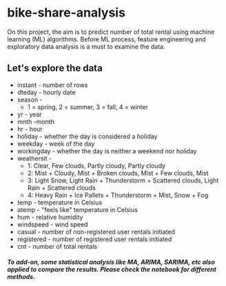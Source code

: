 # bike-share-analysis

On this project, the aim is to predict number of total rental using machine learning (ML) algorithms. Before ML process, feature engineering and exploratory data analysis is a must to examine the data.

## Let's explore the data

- instant - number of rows
- dteday - hourly date
- season - 
  - 1 = spring, 2 = summer, 3 = fall, 4 = winter
- yr - year
- mnth -month
- hr - hour
- holiday - whether the day is considered a holiday
- weekday - week of the day
- workingday - whether the day is neither a weekend nor holiday
- weathersit - 
  - 1: Clear, Few clouds, Partly cloudy, Partly cloudy
  - 2: Mist + Cloudy, Mist + Broken clouds, Mist + Few clouds, Mist
  - 3: Light Snow, Light Rain + Thunderstorm + Scattered clouds, Light Rain + Scattered clouds
  - 4: Heavy Rain + Ice Pallets + Thunderstorm + Mist, Snow + Fog
- temp - temperature in Celsius
- atemp - "feels like" temperature in Celsius
- hum - relative humidity
- windspeed - wind speed
- casual - number of non-registered user rentals initiated
- registered - number of registered user rentals initiated
- cnt - number of total rentals

#### *To add-on, some statistical analysis like MA, ARIMA, SARIMA, etc also applied to compare the results. Please check the notebook for different methods.*
